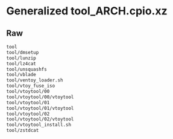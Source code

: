 # Generalized tool_ARCH.cpio.xz

## Raw

```txt
tool
tool/dmsetup
tool/lunzip
tool/lz4cat
tool/unsquashfs
tool/vblade
tool/ventoy_loader.sh
tool/vtoy_fuse_iso
tool/vtoytool/00
tool/vtoytool/00/vtoytool
tool/vtoytool/01
tool/vtoytool/01/vtoytool
tool/vtoytool/02
tool/vtoytool/02/vtoytool
tool/vtoytool_install.sh
tool/zstdcat
```
